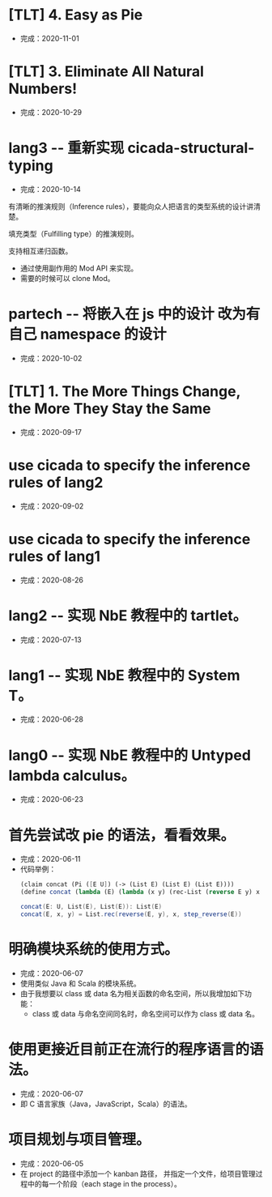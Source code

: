 # [TLT] 4. Easy as Pie

- 完成：2020-11-01

# [TLT] 3. Eliminate All Natural Numbers!

- 完成：2020-10-29

# lang3 -- 重新实现 cicada-structural-typing

- 完成：2020-10-14

有清晰的推演规则（Inference rules），要能向众人把语言的类型系统的设计讲清楚。

填充类型（Fulfilling type）的推演规则。

支持相互递归函数。
- 通过使用副作用的 Mod API 来实现。
- 需要的时候可以 clone Mod。

# partech -- 将嵌入在 js 中的设计 改为有自己 namespace 的设计

- 完成：2020-10-02

# [TLT] 1. The More Things Change, the More They Stay the Same

- 完成：2020-09-17

# use cicada to specify the inference rules of lang2

- 完成：2020-09-02

# use cicada to specify the inference rules of lang1

- 完成：2020-08-26

# lang2 -- 实现 NbE 教程中的 tartlet。

- 完成：2020-07-13

# lang1 -- 实现 NbE 教程中的 System T。

- 完成：2020-06-28

# lang0 -- 实现 NbE 教程中的 Untyped lambda calculus。

- 完成：2020-06-23

# 首先尝试改 pie 的语法，看看效果。

- 完成：2020-06-11
- 代码举例：
  ``` scheme
  (claim concat (Pi ([E U]) (-> (List E) (List E) (List E))))
  (define concat (lambda (E) (lambda (x y) (rec-List (reverse E y) x (step-reverse E)))))
  ```
  ``` scala
  concat(E: U, List(E), List(E)): List(E)
  concat(E, x, y) = List.rec(reverse(E, y), x, step_reverse(E))
  ```

# 明确模块系统的使用方式。

- 完成：2020-06-07
- 使用类似 Java 和 Scala 的模块系统。
- 由于我想要以 class 或 data 名为相关函数的命名空间，所以我增加如下功能：
  - class 或 data 与命名空间同名时，命名空间可以作为 class 或 data 名。

# 使用更接近目前正在流行的程序语言的语法。

- 完成：2020-06-07
- 即 C 语言家族（Java，JavaScript，Scala）的语法。

# 项目规划与项目管理。

- 完成：2020-06-05
- 在 project 的路径中添加一个 kanban 路径，
  并指定一个文件，给项目管理过程中的每一个阶段（each stage in the process）。
